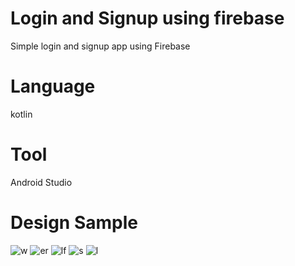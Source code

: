 # Login and Signup using firebase
Simple login and signup app using Firebase
# Language
kotlin
# Tool
Android Studio
# Design Sample
![w](https://user-images.githubusercontent.com/77319741/168887314-222e59d2-0eb0-4c65-85b1-dbec598243dc.jpeg)
![er](https://user-images.githubusercontent.com/77319741/168887326-136b3e83-dc35-4d96-95c1-bfc388183e3d.jpeg)
![lf](https://user-images.githubusercontent.com/77319741/168887331-e03a60c2-a568-4930-b671-a68f789e02a8.jpeg)
![s](https://user-images.githubusercontent.com/77319741/168887335-90adfe77-07e4-41f9-b044-285fe790664f.jpeg)
![l](https://user-images.githubusercontent.com/77319741/168887338-3e160785-de67-4ba4-b691-cabad5f28810.jpeg)
